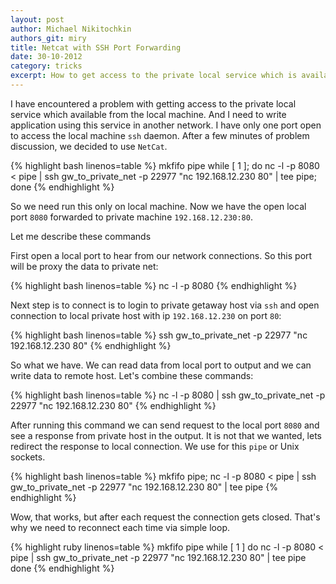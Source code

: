 ```yaml
---
layout: post
author: Michael Nikitochkin
authors_git: miry
title: Netcat with SSH Port Forwarding
date: 30-10-2012
category: tricks
excerpt: How to get access to the private local service which is available from the local machine.
---
```


I have encountered a problem with getting access to the private local service which available from the local machine.
And I need to write application using this service in another network.
I have only one port open to access the local machine `ssh` daemon.
After a few minutes of problem discussion, we decided to use `NetCat`.

{% highlight bash linenos=table %}
mkfifo pipe
while [ 1 ]; do nc -l -p 8080 < pipe | ssh gw_to_private_net -p 22977  "nc 192.168.12.230 80" | tee pipe; done
{% endhighlight %}

So we need run this only on local machine. Now we have the open local port `8080` forwarded to private machine `192.168.12.230:80`.

Let me describe these commands

First open a local port to hear from our network connections. So this port will be proxy the data to private net:

{% highlight bash linenos=table %}
nc -l -p 8080
{% endhighlight %}

Next step is to connect is to login to private getaway host via `ssh` and open connection to local private host with ip `192.168.12.230` on port `80`:

{% highlight bash linenos=table %}
ssh gw_to_private_net -p 22977  "nc 192.168.12.230 80"
{% endhighlight %}

So what we have. We can read data from local port to output and we can write data to remote host. Let's combine these commands:

{% highlight bash linenos=table %}
nc -l -p 8080 | ssh gw_to_private_net -p 22977  "nc 192.168.12.230 80"
{% endhighlight %}

After running this command we can send request to the local port `8080` and see a response from private host in the output.
It is not that we wanted, lets redirect the response to local connection. We use for this `pipe` or Unix sockets.

{% highlight bash linenos=table %}
mkfifo pipe; nc -l -p 8080 < pipe | ssh gw_to_private_net -p 22977  "nc 192.168.12.230 80" | tee pipe
{% endhighlight %}

Wow, that works, but after each request the connection gets closed. That's why we need to reconnect each time via simple loop.

{% highlight ruby linenos=table %}
mkfifo pipe
while [ 1 ]
do
  nc -l -p 8080 < pipe | ssh gw_to_private_net -p 22977  "nc 192.168.12.230 80" | tee pipe
done
{% endhighlight %}
